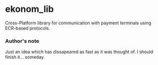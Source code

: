 # ekonom_lib
Cross-Platform library for communication with payment terminals using ECR-based protocols.

### Author's note
Just an idea which has dissapeared as fast as it was thought of. I should finish it... someday.
